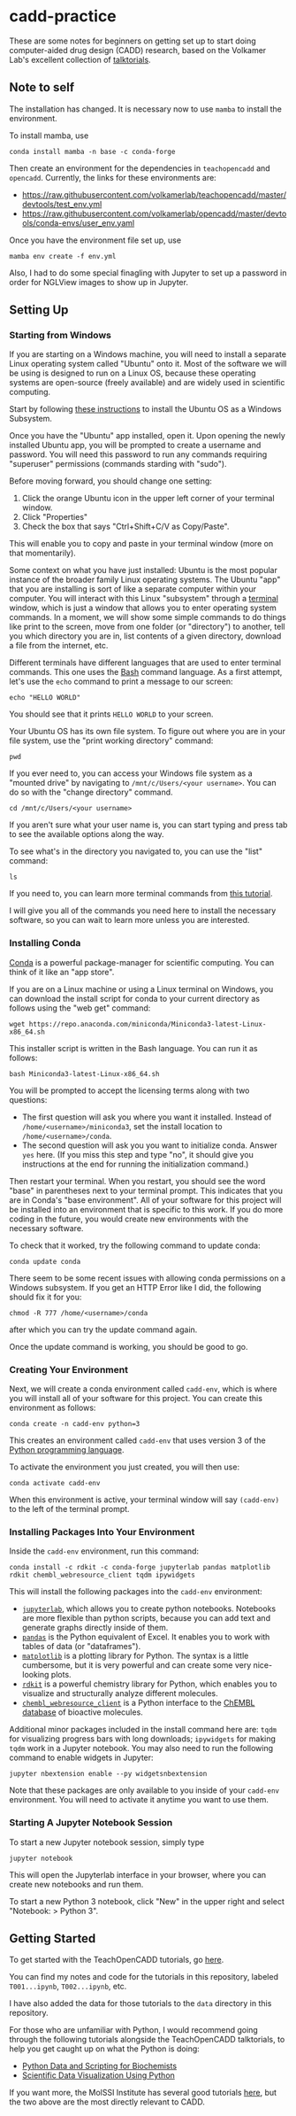 # cadd-practice

These are some notes for beginners on getting set up to start doing computer-aided drug design (CADD) research, based on the Volkamer Lab's excellent collection of [talktorials](https://projects.volkamerlab.org/teachopencadd/talktorials.html).

## Note to self

The installation has changed. It is necessary now to use `mamba` to install the environment.

To install mamba, use
```
conda install mamba -n base -c conda-forge
```
Then create an environment for the dependencies in `teachopencadd` and `opencadd`. Currently, the links for these environments are:

- https://raw.githubusercontent.com/volkamerlab/teachopencadd/master/devtools/test_env.yml
- https://raw.githubusercontent.com/volkamerlab/opencadd/master/devtools/conda-envs/user_env.yaml

Once you have the environment file set up, use
```
mamba env create -f env.yml
```

Also, I had to do some special finagling with Jupyter to set up a password in order for NGLView images to show up in Jupyter.

## Setting Up

### Starting from Windows

If you are starting on a Windows machine, you will need to install a separate Linux operating system called "Ubuntu" onto it.
Most of the software we will be using is designed to run on a Linux OS, because these operating systems are open-source (freely available) and are widely used in scientific computing.

Start by following [these instructions](https://www.howtogeek.com/249966/how-to-install-and-use-the-linux-bash-shell-on-windows-10/) to install the Ubuntu OS as a Windows Subsystem.

Once you have the "Ubuntu" app installed, open it.
Upon opening the newly installed Ubuntu app, you will be prompted to create a username and password. You will need this password to run any commands requiring "superuser" permissions (commands starding with "sudo").

Before moving forward, you should change one setting:
1. Click the orange Ubuntu icon in the upper left corner of your terminal window.
2. Click "Properties"
3. Check the box that says "Ctrl+Shift+C/V as Copy/Paste".

This will enable you to copy and paste in your terminal window (more on that momentarily).

Some context on what you have just installed:
Ubuntu is the most popular instance of the broader family Linux operating systems.
The Ubuntu "app" that you are installing is sort of like a separate computer within your computer.
You will interact with this Linux "subsystem" through a [terminal](https://en.wikipedia.org/wiki/Computer_terminal) window, which is just a window that allows you to enter operating system commands.
In a moment, we will show some simple commands to do things like print to the screen, move from one folder (or "directory") to another, tell you which directory you are in, list contents of a given directory, download a file from the internet, etc.

Different terminals have different languages that are used to enter terminal commands. This one uses the [Bash](https://en.wikipedia.org/wiki/Bash_(Unix_shell)) command language.
As a first attempt, let's use the `echo` command to print a message to our screen:
```
echo "HELLO WORLD"
```
You should see that it prints `HELLO WORLD` to your screen.

Your Ubuntu OS has its own file system. To figure out where you are in your file system, use the "print working directory" command:
```
pwd
```
If you ever need to, you can access your Windows file system as a "mounted drive" by navigating to `/mnt/c/Users/<your username>`.
You can do so with the "change directory" command.
```
cd /mnt/c/Users/<your username>
```
If you aren't sure what your user name is, you can start typing and press tab to see the available options along the way.

To see what's in the directory you navigated to, you can use the "list" command:
```
ls
```
If you need to, you can learn more terminal commands from [this tutorial](https://linuxjourney.com/lesson/the-shell).

I will give you all of the commands you need here to install the necessary software, so you can wait to learn more unless you are interested.

### Installing Conda

[Conda](https://en.wikipedia.org/wiki/Conda_(package_manager)) is a powerful package-manager for scientific computing.
You can think of it like an "app store".

If you are on a Linux machine or using a Linux terminal on Windows, you can download the install script for conda to your current directory as follows using the "web get" command:
```
wget https://repo.anaconda.com/miniconda/Miniconda3-latest-Linux-x86_64.sh
```
This installer script is written in the Bash language.
You can run it as follows:
```
bash Miniconda3-latest-Linux-x86_64.sh
```
You will be prompted to accept the licensing terms along with two questions:
 - The first question will ask you where you want it installed. Instead of `/home/<username>/miniconda3`, set the install location to `/home/<username>/conda`.
 - The second question will ask you you want to initialize conda. Answer `yes` here. (If you miss this step and type "no", it should give you instructions at the end for running the initialization command.)

Then restart your terminal.
When you restart, you should see the word "base" in parentheses next to your terminal prompt.
This indicates that you are in Conda's "base environment".
All of your software for this project will be installed into an environment that is specific to this work.
If you do more coding in the future, you would create new environments with the necessary software.

To check that it worked, try the following command to update conda:
```
conda update conda
```
There seem to be some recent issues with allowing conda permissions on a Windows subsystem.
If you get an HTTP Error like I did, the following should fix it for you:
```
chmod -R 777 /home/<username>/conda
```
after which you can try the update command again.

Once the update command is working, you should be good to go.

### Creating Your Environment

Next, we will create a conda environment called `cadd-env`, which is where you will install all of your software for this project.
You can create this environment as follows:
```
conda create -n cadd-env python=3
```
This creates an environment called `cadd-env` that uses version 3 of the [Python programming language](https://docs.python.org/3/).

To activate the environment you just created, you will then use:
```
conda activate cadd-env
```
When this environment is active, your terminal window will say `(cadd-env)` to the left of the terminal prompt.

### Installing Packages Into Your Environment

Inside the `cadd-env` environment, run this command:
```
conda install -c rdkit -c conda-forge jupyterlab pandas matplotlib rdkit chembl_webresource_client tqdm ipywidgets
```
This will install the following packages into the `cadd-env` environment:

 - [`jupyterlab`](https://jupyter-notebook-beginner-guide.readthedocs.io/en/latest/execute.html), which allows you to create python notebooks. Notebooks are more flexible than python scripts, because you can add text and generate graphs directly inside of them.
 - [`pandas`](https://pandas.pydata.org/docs/) is the Python equivalent of Excel. It enables you to work with tables of data (or "dataframes").
 - [`matplotlib`](https://matplotlib.org/) is a plotting library for Python. The syntax is a little cumbersome, but it is very powerful and can create some very nice-looking plots.
 - [`rdkit`](https://www.rdkit.org/docs/) is a powerful chemistry library for Python, which enables you to visualize and structurally analyze different molecules.
 - [`chembl_webresource_client`](https://github.com/chembl/chembl_webresource_client) is a Python interface to the [ChEMBL database](https://www.ebi.ac.uk/chembl/) of bioactive molecules.

Additional minor packages included in the install command here are: `tqdm` for visualizing progress bars with long downloads; `ipywidgets` for making `tqdm` work in a Jupyter notebook.
You may also need to run the following command to enable widgets in Jupyter:
```
jupyter nbextension enable --py widgetsnbextension
```

Note that these packages are only available to you inside of your `cadd-env` environment.
You will need to activate it anytime you want to use them.


### Starting A Jupyter Notebook Session

To start a new Jupyter notebook session, simply type
```
jupyter notebook
```
This will open the Jupyterlab interface in your browser, where you can create new notebooks and run them.

To start a new Python 3 notebook, click "New" in the upper right and select "Notebook: > Python 3".

## Getting Started

To get started with the TeachOpenCADD tutorials, go [here](https://projects.volkamerlab.org/teachopencadd/talktorials.html).

You can find my notes and code for the tutorials in this repository, labeled `T001...ipynb`, `T002...ipynb`, etc.

I have also added the data for those tutorials to the `data` directory in this repository.

For those who are unfamiliar with Python, I would recommend going through the following tutorials alongside the TeachOpenCADD talktorials, to help you get caught up on what the Python is doing:

- [Python Data and Scripting for Biochemists](https://education.molssi.org/python-scripting-biochemistry/chapters/setup.html)
- [Scientific Data Visualization Using Python](https://education.molssi.org/python-visualization/chapters/setup.html)

If you want more, the MolSSI Institute has several good tutorials [here](http://education.molssi.org/resources.html), but the two above are the most directly relevant to CADD.
